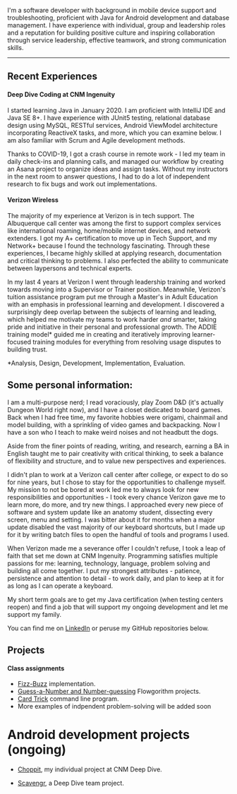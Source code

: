 I'm a software developer with background in mobile device support and troubleshooting, proficient with Java for Android development and database management.  I have experience with individual, group and leadership roles and a reputation for building positive culture and inspiring collaboration through service leadership, effective teamwork, and strong communication skills.

---

## Recent Experiences

#### Deep Dive Coding at CNM Ingenuity

I started learning Java in January 2020.  I am proficient with IntelliJ IDE and Java SE 8+. I have experience with JUnit5 testing, relational database design using MySQL, RESTful services, Android ViewModel architecture incorporating ReactiveX tasks, and more, which you can examine below. I am also familiar with Scrum and Agile development methods.

Thanks to COVID-19, I got a crash course in remote work - I led my team in daily check-ins and planning calls, and managed our workflow by creating an Asana project to organize ideas and assign tasks.  Without my instructors in the next room to answer questions, I had to do a lot of independent research to fix bugs and work out implementations.

#### Verizon Wireless

The majority of my experience at Verizon is in tech support.  The Albuquerque call center was among the first to support complex services like international roaming, home/mobile internet devices, and network extenders.  I got my A+ certification to move up in Tech Support, and my Network+ because I found the technology fascinating.  Through these experiences, I became highly skilled at applying research, documentation and critical thinking to problems.  I also perfected the ability to communicate  between laypersons and technical experts. 

In my last 4 years at Verizon I went through leadership training and worked towards moving into a Supervisor or Trainer position.  Meanwhile, Verizon's tuition assistance program put me through a Master's in Adult Education with an emphasis in professional learning and development.  I discovered a surprisingly deep overlap between the subjects of learning and leading, which helped me motivate my teams to work harder *and* smarter, taking pride and initiative in their personal and professional growth.  The ADDIE training model\* guided me in creating and iteratively improving learner-focused training modules for everything from resolving usage disputes to building trust. 

\*Analysis, Design, Development, Implementation, Evaluation.

## Some personal information:

I am a multi-purpose nerd; I read voraciously, play Zoom D&D (it's actually Dungeon World right now), and I have a closet dedicated to board games.  Back when I had free time, my favorite hobbies were origami, chainmail and model building, with a sprinkling of video games and backpacking.  Now I have a son who I teach to make weird noises and not headbutt the dogs.

Aside from the finer points of reading, writing, and research, earning a BA in English taught me to pair creativity with critical thinking, to seek a balance of flexibility and structure, and to value new perspectives and experiences.

I didn't plan to work at a Verizon call center after college, or expect to do so for nine years, but I chose to stay for the opportunities to challenge myself.  My mission to not be bored at work led me to always look for new responsibilities and opportunities - I took every chance Verizon gave me to learn more, do more, and try new things. 
I approached every new piece of software and system update like an anatomy student, dissecting every screen, menu and setting.  I was bitter about it for months when a major update disabled the vast majority of our keyboard shortcuts, but I made up for it by writing batch files to open the handful of tools and programs I used.  

When Verizon made me a severance offer I couldn't refuse, I took a leap of faith that set me down at CNM Ingenuity.  Programming satisfies multiple passions for me: learning, technology, language, problem solving and building all come together. I put my strongest attributes - patience, persistence and attention to detail - to work daily, and plan to keep at it for as long as I can operate a keyboard.   

My short term goals are to get my Java certification (when testing centers reopen) and find a job that will support my ongoing development and let me support my family.


You can find me on [LinkedIn](http://linkedin.com/in/semartinez147) or peruse my GitHub repositories below.

## Projects

#### Class assignments

* [Fizz-Buzz](https://github.com/semartinez147/fizz-buzz) implementation.
* [Guess-a-Number and Number-guessing](https://github.com/semartinez147/guess-number) Flowgorithm projects.
* [Card Trick](https://github.com/semartinez147/cards) command line program.
* More examples of indpendent problem-solving will be added soon

# Android development projects (ongoing)

* [Choppit](https://semartinez147.github.io/choppit), my individual project at CNM Deep Dive.

* [Scavengr](https://staj-scavengers.github.io/), a Deep Dive team project.